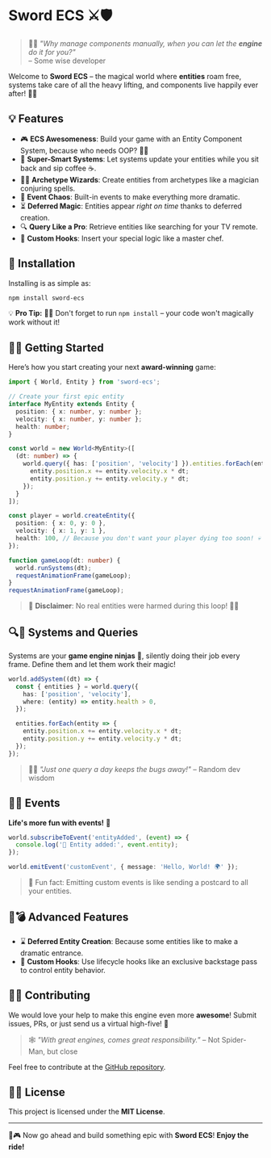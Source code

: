 # Sword ECS ⚔️🛡

> 🧙‍♂️ _"Why manage components manually, when you can let the **engine** do it for you?"_  
> – Some wise developer

Welcome to **Sword ECS** – the magical world where **entities** roam free, systems take care of all the heavy lifting, and components live happily ever after! 🏰✨

## 💡 Features

- 🎮 **ECS Awesomeness**: Build your game with an Entity Component System, because who needs OOP? 🤷‍♂️
- 🤖 **Super-Smart Systems**: Let systems update your entities while you sit back and sip coffee ☕.
- 🧙‍♀️ **Archetype Wizards**: Create entities from archetypes like a magician conjuring spells.
- 📡 **Event Chaos**: Built-in events to make everything more dramatic.
- ⏳ **Deferred Magic**: Entities appear *right on time* thanks to deferred creation.
- 🔍 **Query Like a Pro**: Retrieve entities like searching for your TV remote.
- 🍲 **Custom Hooks**: Insert your special logic like a master chef.

## 🎉 Installation

Installing is as simple as:

```bash
npm install sword-ecs
```

💡 **Pro Tip:** 🧙‍♂️ Don't forget to run `npm install` – your code won't magically work without it!

## 🚀👾 Getting Started

Here’s how you start creating your next **award-winning** game:

```typescript
import { World, Entity } from 'sword-ecs';

// Create your first epic entity
interface MyEntity extends Entity {
  position: { x: number, y: number };
  velocity: { x: number, y: number };
  health: number;
}

const world = new World<MyEntity>([
  (dt: number) => {
    world.query({ has: ['position', 'velocity'] }).entities.forEach(entity => {
      entity.position.x += entity.velocity.x * dt;
      entity.position.y += entity.velocity.y * dt;
    });
  }
]);

const player = world.createEntity({
  position: { x: 0, y: 0 },
  velocity: { x: 1, y: 1 },
  health: 100, // Because you don't want your player dying too soon! 💀
});

function gameLoop(dt: number) {
  world.runSystems(dt);
  requestAnimationFrame(gameLoop);
}
requestAnimationFrame(gameLoop);
```

> 📜 **Disclaimer**: No real entities were harmed during this loop! 🐱‍👓

## 🔍🔧 Systems and Queries

Systems are your **game engine ninjas** 🥷, silently doing their job every frame. Define them and let them work their magic!

```typescript
world.addSystem((dt) => {
  const { entities } = world.query({
    has: ['position', 'velocity'],
    where: (entity) => entity.health > 0,
  });

  entities.forEach(entity => {
    entity.position.x += entity.velocity.x * dt;
    entity.position.y += entity.velocity.y * dt;
  });
});
```

> 🧑‍💻 _"Just one query a day keeps the bugs away!"_ – Random dev wisdom

## 🎉🎊 Events

**Life's more fun with events!** 🎉

```typescript
world.subscribeToEvent('entityAdded', (event) => {
  console.log('🚀 Entity added:', event.entity);
});

world.emitEvent('customEvent', { message: 'Hello, World! 🌍' });
```

> 💌 Fun fact: Emitting custom events is like sending a postcard to all your entities.

## 💼💣 Advanced Features

- ⌛ **Deferred Entity Creation**: Because some entities like to make a dramatic entrance.
- 🎫 **Custom Hooks**: Use lifecycle hooks like an exclusive backstage pass to control entity behavior.

## 🤝🎯 Contributing

We would love your help to make this engine even more **awesome**! Submit issues, PRs, or just send us a virtual high-five! 🙌

> 🕸️ _"With great engines, comes great responsibility."_ – Not Spider-Man, but close

Feel free to contribute at the [GitHub repository]((https://github.com/f-irac-odes/-medievaljs-sword)).

## 📝📜 License

This project is licensed under the **MIT License**.

---

🚀🎮 Now go ahead and build something epic with **Sword ECS**! **Enjoy the ride!**
```

